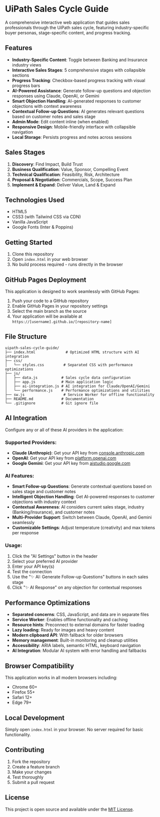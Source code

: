 # UiPath Sales Cycle Guide

A comprehensive interactive web application that guides sales professionals through the UiPath sales cycle, featuring industry-specific buyer personas, stage-specific content, and progress tracking.

## Features

- **Industry-Specific Content**: Toggle between Banking and Insurance industry views
- **Interactive Sales Stages**: 5 comprehensive stages with collapsible sections
- **Progress Tracking**: Checkbox-based progress tracking with visual progress bars
- **AI-Powered Assistance**: Generate follow-up questions and objection responses using Claude, OpenAI, or Gemini
- **Smart Objection Handling**: AI-generated responses to customer objections with context awareness
- **Contextual Follow-up Questions**: AI generates relevant questions based on customer notes and sales stage
- **Admin Mode**: Edit content inline (when enabled)
- **Responsive Design**: Mobile-friendly interface with collapsible navigation
- **Local Storage**: Persists progress and notes across sessions

## Sales Stages

1. **Discovery**: Find Impact, Build Trust
2. **Business Qualification**: Value, Sponsor, Compelling Event
3. **Technical Qualification**: Feasibility, Risk, Architecture
4. **Proposal & Negotiation**: Commercials, Scope, Success Plan
5. **Implement & Expand**: Deliver Value, Land & Expand

## Technologies Used

- HTML5
- CSS3 (with Tailwind CSS via CDN)
- Vanilla JavaScript
- Google Fonts (Inter & Poppins)

## Getting Started

1. Clone this repository
2. Open `index.html` in your web browser
3. No build process required - runs directly in the browser

## GitHub Pages Deployment

This application is designed to work seamlessly with GitHub Pages:

1. Push your code to a GitHub repository
2. Enable GitHub Pages in your repository settings
3. Select the main branch as the source
4. Your application will be available at `https://[username].github.io/[repository-name]`

## File Structure

```
uipath-sales-cycle-guide/
├── index.html              # Optimized HTML structure with AI integration
├── css/
│   └── styles.css         # Separated CSS with performance optimizations
├── js/
│   ├── data.js           # Sales cycle data configuration
│   ├── app.js            # Main application logic
│   ├── ai-integration.js # AI integration for Claude/OpenAI/Gemini
│   └── performance.js    # Performance optimizations and utilities
├── sw.js                  # Service Worker for offline functionality
├── README.md             # Documentation
└── .gitignore            # Git ignore file
```

## AI Integration

Configure any or all of these AI providers in the application:

### Supported Providers:
- **Claude (Anthropic)**: Get your API key from [console.anthropic.com](https://console.anthropic.com)
- **OpenAI**: Get your API key from [platform.openai.com](https://platform.openai.com/api-keys)
- **Google Gemini**: Get your API key from [aistudio.google.com](https://aistudio.google.com/app/apikey)

### AI Features:
- **Smart Follow-up Questions**: Generate contextual questions based on sales stage and customer notes
- **Intelligent Objection Handling**: Get AI-powered responses to customer objections with industry context
- **Contextual Awareness**: AI considers current sales stage, industry (Banking/Insurance), and customer notes
- **Multi-Provider Support**: Switch between Claude, OpenAI, and Gemini seamlessly
- **Customizable Settings**: Adjust temperature (creativity) and max tokens per response

### Usage:
1. Click the "AI Settings" button in the header
2. Select your preferred AI provider
3. Enter your API key(s)
4. Test the connection
5. Use the "✨ AI: Generate Follow-up Questions" buttons in each sales stage
6. Click "✨ AI Response" on any objection for contextual responses

## Performance Optimizations

- **Separated concerns**: CSS, JavaScript, and data are in separate files
- **Service Worker**: Enables offline functionality and caching
- **Resource hints**: Preconnect to external domains for faster loading
- **Lazy loading**: Ready for images and heavy content
- **Modern clipboard API**: With fallback for older browsers
- **Memory management**: Built-in monitoring and cleanup utilities
- **Accessibility**: ARIA labels, semantic HTML, keyboard navigation
- **AI Integration**: Modular AI system with error handling and fallbacks

## Browser Compatibility

This application works in all modern browsers including:
- Chrome 60+
- Firefox 55+
- Safari 12+
- Edge 79+

## Local Development

Simply open `index.html` in your browser. No server required for basic functionality.

## Contributing

1. Fork the repository
2. Create a feature branch
3. Make your changes
4. Test thoroughly
5. Submit a pull request

## License

This project is open source and available under the [MIT License](LICENSE).